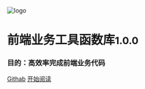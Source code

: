 ![logo](https://docsify.js.org/_media/icon.svg)

# 前端业务工具函数库<small>1.0.0</small>
### 目的：高效率完成前端业务代码

[Githab](https://github.com/Hyhello/utils)
[开始阅读](#hyhelloutils)
